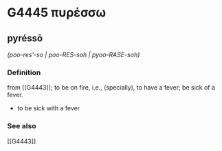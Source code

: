 # G4445 πυρέσσω

## pyréssō

_(poo-res'-so | poo-RES-soh | pyoo-RASE-soh)_

### Definition

from [[G4443]]; to be on fire, i.e., (specially), to have a fever; be sick of a fever.

- to be sick with a fever

### See also

[[G4443]]

